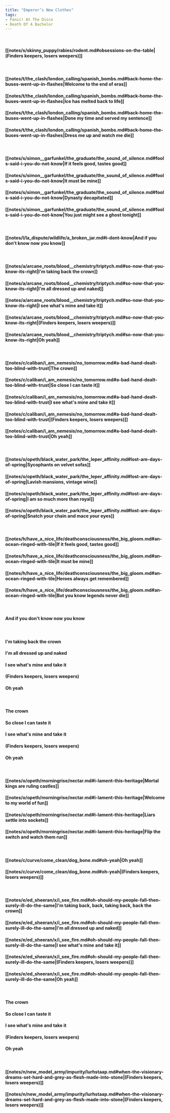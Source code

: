 ```yaml
---
title: "Emperor’s New Clothes"
tags:
- Panic! At The Disco
- Death Of A Bachelor
---
```

&nbsp;
#### [[notes/s/skinny_puppy/rabies/rodent.md#obsessions-on-the-table|(Finders keepers, losers weepers)]]
&nbsp;
#### [[notes/t/the_clash/london_calling/spanish_bombs.md#back-home-the-buses-went-up-in-flashes|Welcome to the end of eras]]
#### [[notes/t/the_clash/london_calling/spanish_bombs.md#back-home-the-buses-went-up-in-flashes|Ice has melted back to life]]
#### [[notes/t/the_clash/london_calling/spanish_bombs.md#back-home-the-buses-went-up-in-flashes|Done my time and served my sentence]]
#### [[notes/t/the_clash/london_calling/spanish_bombs.md#back-home-the-buses-went-up-in-flashes|Dress me up and watch me die]]
&nbsp;
#### [[notes/s/simon__garfunkel/the_graduate/the_sound_of_silence.md#fools-said-i-you-do-not-know|If it feels good, tastes good]]
#### [[notes/s/simon__garfunkel/the_graduate/the_sound_of_silence.md#fools-said-i-you-do-not-know|It must be mine]]
#### [[notes/s/simon__garfunkel/the_graduate/the_sound_of_silence.md#fools-said-i-you-do-not-know|Dynasty decapitated]]
#### [[notes/s/simon__garfunkel/the_graduate/the_sound_of_silence.md#fools-said-i-you-do-not-know|You just might see a ghost tonight]]
&nbsp;
#### [[notes/l/la_dispute/wildlife/a_broken_jar.md#i-dont-know|And if you don't know now you know]]
&nbsp;
#### [[notes/a/arcane_roots/blood__chemistry/triptych.md#so-now-that-you-know-its-right|I'm taking back the crown]]
#### [[notes/a/arcane_roots/blood__chemistry/triptych.md#so-now-that-you-know-its-right|I'm all dressed up and naked]]
#### [[notes/a/arcane_roots/blood__chemistry/triptych.md#so-now-that-you-know-its-right|I see what's mine and take it]]
#### [[notes/a/arcane_roots/blood__chemistry/triptych.md#so-now-that-you-know-its-right|(Finders keepers, losers weepers)]]
#### [[notes/a/arcane_roots/blood__chemistry/triptych.md#so-now-that-you-know-its-right|Oh yeah]]
&nbsp;
#### [[notes/c/caliban/i_am_nemesis/no_tomorrow.md#a-bad-hand-dealt-too-blind-with-trust|The crown]]
#### [[notes/c/caliban/i_am_nemesis/no_tomorrow.md#a-bad-hand-dealt-too-blind-with-trust|So close I can taste it]]
#### [[notes/c/caliban/i_am_nemesis/no_tomorrow.md#a-bad-hand-dealt-too-blind-with-trust|I see what's mine and take it]]
#### [[notes/c/caliban/i_am_nemesis/no_tomorrow.md#a-bad-hand-dealt-too-blind-with-trust|(Finders keepers, losers weepers)]]
#### [[notes/c/caliban/i_am_nemesis/no_tomorrow.md#a-bad-hand-dealt-too-blind-with-trust|Oh yeah]]
&nbsp;
#### [[notes/o/opeth/black_water_park/the_leper_affinity.md#lost-are-days-of-spring|Sycophants on velvet sofas]]
#### [[notes/o/opeth/black_water_park/the_leper_affinity.md#lost-are-days-of-spring|Lavish mansions, vintage wine]]
#### [[notes/o/opeth/black_water_park/the_leper_affinity.md#lost-are-days-of-spring|I am so much more than royal]]
#### [[notes/o/opeth/black_water_park/the_leper_affinity.md#lost-are-days-of-spring|Snatch your chain and mace your eyes]]
&nbsp;
#### [[notes/h/have_a_nice_life/deathconsciousness/the_big_gloom.md#an-ocean-ringed-with-tile|If it feels good, tastes good]]
#### [[notes/h/have_a_nice_life/deathconsciousness/the_big_gloom.md#an-ocean-ringed-with-tile|It must be mine]]
#### [[notes/h/have_a_nice_life/deathconsciousness/the_big_gloom.md#an-ocean-ringed-with-tile|Heroes always get remembered]]
#### [[notes/h/have_a_nice_life/deathconsciousness/the_big_gloom.md#an-ocean-ringed-with-tile|But you know legends never die]]
&nbsp;
#### And if you don't know now you know
&nbsp;
#### I'm taking back the crown
#### I'm all dressed up and naked
#### I see what's mine and take it
#### (Finders keepers, losers weepers)
#### Oh yeah
&nbsp;
#### The crown
#### So close I can taste it
#### I see what's mine and take it
#### (Finders keepers, losers weepers)
#### Oh yeah
&nbsp;
#### [[notes/o/opeth/morningrise/nectar.md#i-lament-this-heritage|Mortal kings are ruling castles]]
#### [[notes/o/opeth/morningrise/nectar.md#i-lament-this-heritage|Welcome to my world of fun]]
#### [[notes/o/opeth/morningrise/nectar.md#i-lament-this-heritage|Liars settle into sockets]]
#### [[notes/o/opeth/morningrise/nectar.md#i-lament-this-heritage|Flip the switch and watch them run]]
&nbsp;
#### [[notes/c/curve/come_clean/dog_bone.md#oh-yeah|Oh yeah]]
#### [[notes/c/curve/come_clean/dog_bone.md#oh-yeah|(Finders keepers, losers weepers)]]
&nbsp;
#### [[notes/e/ed_sheeran/x/i_see_fire.md#oh-should-my-people-fall-then-surely-ill-do-the-same|I'm taking back, back, taking back, back the crown]]
#### [[notes/e/ed_sheeran/x/i_see_fire.md#oh-should-my-people-fall-then-surely-ill-do-the-same|I'm all dressed up and naked]]
#### [[notes/e/ed_sheeran/x/i_see_fire.md#oh-should-my-people-fall-then-surely-ill-do-the-same|I see what's mine and take it]]
#### [[notes/e/ed_sheeran/x/i_see_fire.md#oh-should-my-people-fall-then-surely-ill-do-the-same|(Finders keepers, losers weepers)]]
#### [[notes/e/ed_sheeran/x/i_see_fire.md#oh-should-my-people-fall-then-surely-ill-do-the-same|Oh yeah]]
&nbsp;
#### The crown
#### So close I can taste it
#### I see what's mine and take it
#### (Finders keepers, losers weepers)
#### Oh yeah
&nbsp;
#### [[notes/n/new_model_army/impurity/lurhstaap.md#when-the-visionary-dreams-set-hard-and-grey-as-flesh-made-into-stone|(Finders keepers, losers weepers)]]
#### [[notes/n/new_model_army/impurity/lurhstaap.md#when-the-visionary-dreams-set-hard-and-grey-as-flesh-made-into-stone|(Finders keepers, losers weepers)]]
